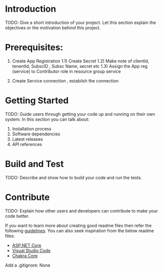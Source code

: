 # Introduction 
TODO: Give a short introduction of your project. Let this section explain the objectives or the motivation behind this project. 

# Prerequisites:

1) Create App Registration
1.1) Create Secret
1.2) Make note of clientId, tenentId, SubscID , Subsc Name, secret etc
1.3) Assign the App reg (service) to Contributor role in resource group service
   
3) Create Service connection , estabilsh the connection 

# Getting Started
TODO: Guide users through getting your code up and running on their own system. In this section you can talk about:
1.	Installation process
2.	Software dependencies
3.	Latest releases
4.	API references

# Build and Test
TODO: Describe and show how to build your code and run the tests. 

# Contribute
TODO: Explain how other users and developers can contribute to make your code better. 

If you want to learn more about creating good readme files then refer the following [guidelines](https://docs.microsoft.com/en-us/azure/devops/repos/git/create-a-readme?view=azure-devops). You can also seek inspiration from the below readme files:
- [ASP.NET Core](https://github.com/aspnet/Home)
- [Visual Studio Code](https://github.com/Microsoft/vscode)
- [Chakra Core](https://github.com/Microsoft/ChakraCore)

Add a .gitignore: None
